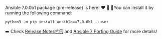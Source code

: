  Ansible 7.0.0b1 package (pre-release) is here! ❤️
🔗<FORUM LINK>
💽You can install it by running the following command:

```
python3 -m pip install ansible==7.0.0b1 --user
```

➡️ Check [Release Notes📦️🗒️](https://github.com/ansible-community/ansible-build-data/blob/7.0.0b1/7/CHANGELOG-v7.rst) and [Ansible 7 Porting Guide](https://docs.ansible.com/ansible/devel/porting_guides/porting_guide_7.html) for more details!
